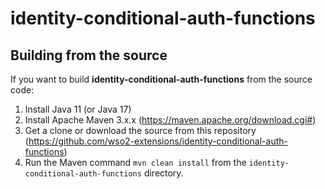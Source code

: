 # identity-conditional-auth-functions

## Building from the source

If you want to build **identity-conditional-auth-functions** from the source code:

1. Install Java 11 (or Java 17)
2. Install Apache Maven 3.x.x (https://maven.apache.org/download.cgi#)
3. Get a clone or download the source from this repository (https://github.com/wso2-extensions/identity-conditional-auth-functions)
4. Run the Maven command ``mvn clean install`` from the ``identity-conditional-auth-functions`` directory.
